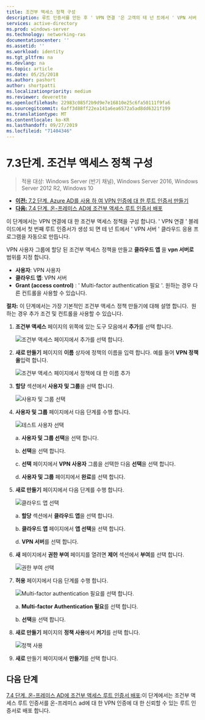 ```yaml
---
title: 조건부 액세스 정책 구성
description: 루트 인증서를 만든 후 ' VPN 연결 '은 고객의 테 넌 트에서 ' VPN 서버 ' 클라우드 응용 프로그램 만들기를 트리거합니다.
services: active-directory
ms.prod: windows-server
ms.technology: networking-ras
documentationcenter: ''
ms.assetid: ''
ms.workload: identity
ms.tgt_pltfrm: na
ms.devlang: na
ms.topic: article
ms.date: 05/25/2018
ms.author: pashort
author: shortpatti
ms.localizationpriority: medium
ms.reviewer: deverette
ms.openlocfilehash: 22983c085f2b9d9e7e16810e25c6fa50111f9fa6
ms.sourcegitcommit: 6aff3d88ff22ea141a6ea6572a5ad8dd6321f199
ms.translationtype: MT
ms.contentlocale: ko-KR
ms.lasthandoff: 09/27/2019
ms.locfileid: "71404346"
---
```

# <a name="step-73-configure-the-conditional-access-policy"></a>7\.3단계. 조건부 액세스 정책 구성

>적용 대상: Windows Server (반기 채널), Windows Server 2016, Windows Server 2012 R2, Windows 10

- [**이전:** 7.2 단계. Azure AD를 사용 하 여 VPN 인증에 대 한 루트 인증서 만들기](vpn-create-root-cert-for-vpn-auth-azure-ad.md)
- [**다음:** 7.4 단계. 온-프레미스 AD에 조건부 액세스 루트 인증서 배포](vpn-deploy-cond-access-root-cert-to-on-premise-ad.md)

이 단계에서는 VPN 연결에 대 한 조건부 액세스 정책을 구성 합니다. ' VPN 연결 ' 블레이드에서 첫 번째 루트 인증서가 생성 되 면 테 넌 트에서 ' VPN 서버 ' 클라우드 응용 프로그램을 자동으로 만듭니다.

VPN 사용자 그룹에 할당 된 조건부 액세스 정책을 만들고 **클라우드 앱** 을 **vpn 서버로**범위를 지정 합니다.

- **사용자**: VPN 사용자
- **클라우드 앱**: VPN 서버
- **Grant (access control)** : ' Multi-factor authentication 필요 '. 원하는 경우 다른 컨트롤을 사용할 수 있습니다.

**절차:** 이 단계에서는 가장 기본적인 조건부 액세스 정책 만들기에 대해 설명 합니다.  원하는 경우 추가 조건 및 컨트롤을 사용할 수 있습니다.


1. **조건부 액세스** 페이지의 위쪽에 있는 도구 모음에서 **추가**를 선택 합니다.

    ![조건부 액세스 페이지에서 추가를 선택 합니다.](../../media/Always-On-Vpn/07.png)

2. **새로 만들기** 페이지의 **이름** 상자에 정책의 이름을 입력 합니다. 예를 들어 **VPN 정책을**입력 합니다.

    ![조건부 액세스 페이지에서 정책에 대 한 이름 추가](../../media/Always-On-Vpn/08.png)

3. **할당** 섹션에서 **사용자 및 그룹**을 선택 합니다.

    ![사용자 및 그룹 선택](../../media/Always-On-Vpn/09.png)

4. **사용자 및 그룹** 페이지에서 다음 단계를 수행 합니다.

    ![테스트 사용자 선택](../../media/Always-On-Vpn/10.png)

    a. **사용자 및 그룹 선택**을 선택 합니다.

    b. **선택**을 선택 합니다.

    c. **선택** 페이지에서 **VPN 사용자** 그룹을 선택한 다음 **선택**을 선택 합니다.

    d. **사용자 및 그룹** 페이지에서 **완료**를 선택 합니다.

5. **새로 만들기** 페이지에서 다음 단계를 수행 합니다.

    ![클라우드 앱 선택](../../media/Always-On-Vpn/11.png)

    a. **할당** 섹션에서 **클라우드 앱**을 선택 합니다.

    b. **클라우드 앱** 페이지에서 **앱 선택**을 선택 합니다.

    d. **VPN 서버**를 선택 합니다.

6.  **새** 페이지에서 **권한 부여** 페이지를 열려면 **제어** 섹션에서 **부여**를 선택 합니다.

    ![권한 부여 선택](../../media/Always-On-Vpn/13.png)

7.  **허용** 페이지에서 다음 단계를 수행 합니다.

    ![Multi-factor authentication 필요를 선택 합니다.](../../media/Always-On-Vpn/14.png)

    a. **Multi-factor Authentication 필요**를 선택 합니다.

    b. **선택**을 선택 합니다.

8.  **새로 만들기** 페이지의 **정책 사용**에서 **켜기**를 선택 합니다.

    ![정책 사용](../../media/Always-On-Vpn/15.png)

9.  **새로** 만들기 페이지에서 **만들기**를 선택 합니다.


## <a name="next-steps"></a>다음 단계
[7.4 단계. 온-프레미스 AD에 조건부 액세스 루트 인증서 배포](vpn-deploy-cond-access-root-cert-to-on-premise-ad.md):이 단계에서는 조건부 액세스 루트 인증서를 온-프레미스 ad에 대 한 VPN 인증에 대 한 신뢰할 수 있는 루트 인증서로 배포 합니다.
